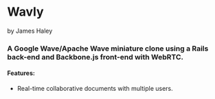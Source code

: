 # Wavly
by James Haley
### A Google Wave/Apache Wave miniature clone using a Rails back-end and Backbone.js front-end with WebRTC.
#### Features:
* Real-time collaborative documents with multiple users.